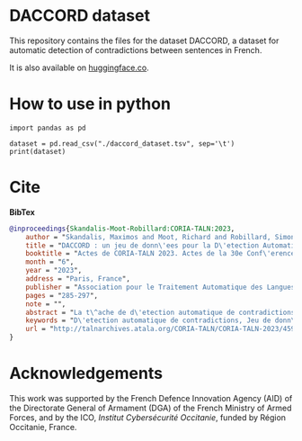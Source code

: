 # DACCORD dataset

This repository contains the files for the dataset DACCORD, a dataset for automatic detection of contradictions between sentences in French.

It is also available on [huggingface.co](https://huggingface.co/datasets/maximoss/daccord-contradictions).

# How to use in python

```
import pandas as pd

dataset = pd.read_csv("./daccord_dataset.tsv", sep='\t')
print(dataset)
```

# Cite

**BibTex**
````BibTeX
@inproceedings{Skandalis-Moot-Robillard:CORIA-TALN:2023,
    author = "Skandalis, Maximos and Moot, Richard and Robillard, Simon",
    title = "DACCORD : un jeu de donn\'ees pour la D\'etection Automatique d'\'enonC\'es COntRaDictoires en fran\c{c}ais",
    booktitle = "Actes de CORIA-TALN 2023. Actes de la 30e Conf\'erence sur le Traitement Automatique des Langues Naturelles (TALN), \\ volume 1 : travaux de recherche originaux -- articles longs",
    month = "6",
    year = "2023",
    address = "Paris, France",
    publisher = "Association pour le Traitement Automatique des Langues",
    pages = "285-297",
    note = "",
    abstract = "La t\^ache de d\'etection automatique de contradictions logiques entre \'enonc\'es en TALN est une t\^ache de classification binaire, o\`u chaque paire de phrases re\c{c}oit une \'etiquette selon que les deux phrases se contredisent ou non. Elle peut \^etre utilis\'ee afin de lutter contre la d\'esinformation. Dans cet article, nous pr\'esentons DACCORD, un jeu de donn\'ees d\'edi\'e \`a la t\^ache de d\'etection automatique de contradictions entre phrases en fran\c{c}ais. Le jeu de donn\'ees \'elabor\'e est actuellement compos\'e de 1034 paires de phrases. Il couvre les th\'ematiques de l'invasion de la Russie en Ukraine en 2022, de la pand\'emie de Covid-19 et de la crise climatique. Pour mettre en avant les possibilit\'es de notre jeu de donn\'ees, nous \'evaluons les performances de certains mod\`eles de transformeurs sur lui. Nous constatons qu'il constitue pour eux un d\'efi plus \'elev\'e que les jeux de donn\'ees existants pour le fran\c{c}ais, qui sont d\'ej\`a peu nombreux. \textasciitilde\ In NLP, the automatic detection of logical contradictions between statements is a binary classification task, in which a pair of sentences receives a label according to whether or not the two sentences contradict each other. This task has many potential applications, including combating disinformation. In this article, we present DACCORD, a new dataset dedicated to the task of automatically detecting contradictions between sentences in French. The dataset is currently composed of 1034 sentence pairs. It covers the themes of Russia's invasion of Ukraine in 2022, the Covid-19 pandemic, and the climate crisis. To highlight the possibilities of our dataset, we evaluate the performance of some recent Transformer models on it. We conclude that our dataset is considerably more challenging than the few existing datasets for French.",
    keywords = "D\'etection automatique de contradictions, Jeu de donn\'ees, Construction de corpus, T\^ache de paire de phrases, Classification binaire, Analyse s\'emantique de phrases, Fran\c{c}ais",
    url = "http://talnarchives.atala.org/CORIA-TALN/CORIA-TALN-2023/459882.pdf"
}
````

# Acknowledgements

This work was supported by the French Defence Innovation Agency (AID) of the Directorate General of Armament (DGA) of the French Ministry of Armed Forces, and by the ICO, _Institut Cybersécurité Occitanie_, funded by Région Occitanie, France.
